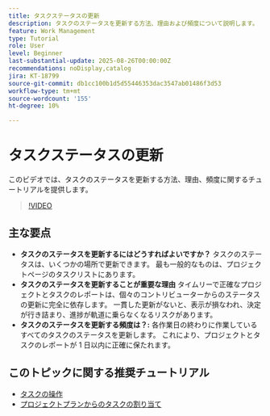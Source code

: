 ```yaml
---
title: タスクステータスの更新
description: タスクのステータスを更新する方法、理由および頻度について説明します。
feature: Work Management
type: Tutorial
role: User
level: Beginner
last-substantial-update: 2025-08-26T00:00:00Z
recommendations: noDisplay,catalog
jira: KT-18799
source-git-commit: db1cc100b1d5d55446353dac3547ab01486f3d53
workflow-type: tm+mt
source-wordcount: '155'
ht-degree: 10%

---
```


# タスクステータスの更新

このビデオでは、タスクのステータスを更新する方法、理由、頻度に関するチュートリアルを提供します。

>[!VIDEO](https://video.tv.adobe.com/v/3471167/?quality=12&learn=on&enablevpops)

## 主な要点

* **タスクのステータスを更新するにはどうすればよいですか？** タスクのステータスは、いくつかの場所で更新できます。 最も一般的なものは、プロジェクトページのタスクリストにあります。
* **タスクのステータスを更新することが重要な理由** タイムリーで正確なプロジェクトとタスクのレポートは、個々のコントリビューターからのステータスの更新に完全に依存します。 一貫した更新がないと、表示が損なわれ、決定が行き詰まり、進捗が軌道に乗らなくなるリスクがあります。
* **タスクのステータスを更新する頻度は？:** 各作業日の終わりに作業しているすべてのタスクのステータスを更新します。 これにより、プロジェクトとタスクのレポートが 1 日以内に正確に保たれます。


## このトピックに関する推奨チュートリアル

* [タスクの操作](/help/manage-work/tasks/work-with-tasks.md)
* [プロジェクトプランからのタスクの割り当て](/help/manage-work/tasks/assign-tasks-from-the-project-plan.md)
